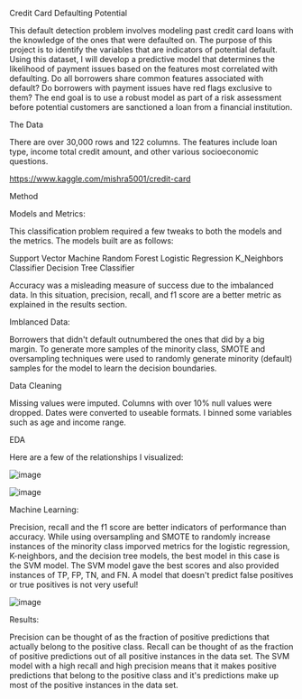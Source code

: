 Credit Card Defaulting Potential

This default detection problem involves modeling past credit card loans with the knowledge of the ones that were defaulted on. The purpose of this project is to identify the variables that are indicators of potential default. Using this dataset, I will develop a predictive model that determines the likelihood of payment issues based on the features most correlated with defaulting. Do all borrowers share common features associated with default? Do borrowers with payment issues have red flags exclusive to them? The end goal is to use a robust model as part of a risk assessment before potential customers are sanctioned a loan from a financial institution. 

The Data

There are over 30,000 rows and 122 columns. The features include loan type, income total credit amount, and other various socioeconomic questions.

https://www.kaggle.com/mishra5001/credit-card


Method

Models and Metrics:

This classification problem required a few tweaks to both the models and the metrics. The models built are as follows:

Support Vector Machine 
Random Forest
Logistic Regression
K_Neighbors Classifier
Decision Tree Classifier

Accuracy was a misleading measure of success due to the imbalanced data. In this situation, precision, recall, and f1 score are a better metric as explained in the results section.

Imblanced Data:

Borrowers that didn't default outnumbered the ones that did by a big margin. To generate more samples of the minority class, SMOTE and oversampling techniques were used to randomly generate minority (default) samples for the model to learn the decision boundaries.

Data Cleaning

Missing values were imputed. Columns with over 10% null values were dropped. Dates were converted to useable formats. I binned some variables such as age and income range.

EDA

Here are a few of the relationships I visualized:

![image](https://user-images.githubusercontent.com/72377927/113348499-457a7800-92fc-11eb-9126-c7e2387b2ca5.png)


![image](https://user-images.githubusercontent.com/72377927/113348420-2b409a00-92fc-11eb-8739-83f993f5961e.png)


Machine Learning:

Precision, recall and the f1 score are better indicators of performance than accuracy. While using oversampling and SMOTE to randomly increase instances of the minority class imporved metrics for the logistic regression, K-neighbors, and the decision tree models, the best model in this case is the SVM model. The SVM model gave the best scores and also provided instances of TP, FP, TN, and FN. A model that doesn't predict false positives or true positives is not very useful!

![image](https://user-images.githubusercontent.com/72377927/113348971-f254f500-92fc-11eb-96dd-24f40ecf2509.png)


Results:

Precision can be thought of as the fraction of positive predictions that actually belong to the positive class.  Recall can be thought of as the fraction of positive predictions out of all positive instances in the data set. The SVM model with a high recall and high precision means that it makes positive predictions that belong to the positive class and it's predictions make up most of the positive instances in the data set.




